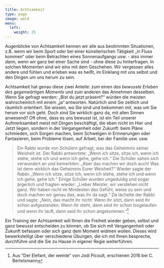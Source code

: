 ```yaml
---
title: Achtsamkeit
type: page
image: wald
menu:
  left:
    weight: 25
---
```

Augenblicke von Achtsamkeit kennen wir alle aus bestimmten Situationen, z.B. wenn wir beim Sport oder bei einer künstlerischen Tätigkeit „in Fluss kommen“ oder beim Betrachten eines Sonnenaufgangs usw. - also immer dann, wenn wir ganz bei einer Sache sind - ohne diese zu hinterfragen. In solchen Momenten sind wir eins mit dem Geschehen. Wir vergessen alles andere und fühlen und erleben was es heißt, im Einklang mit uns selbst und den Dingen um uns herum zu sein.

Achtsamkeit hat genau diese zwei Anteile: zum einen *das bewusste Erleben des gegenwärtigen Moments* und zum anderen das Annehmen desselben. Wenn Sie gefragt werden: „Bist du jetzt präsent?“ würden die meisten wahrscheinlich mit einem „ja“ antworten. Natürlich sind Sie zeitlich und räumlich orientiert. Sie wissen, wo Sie sind und bekommen mit, was um Sie herum vor sich geht. Doch sind Sie wirklich ganz da, mit allen Sinnen anwesend? Oft ohne, dass es uns bewusst ist, ist ein Teil unserer Aufmerksamkeit meist mit Dingen beschäftigt, die eben nicht im Hier und Jetzt liegen, sondern in der Vergangenheit oder Zukunft: beim Pläne schmieden, sich Sorgen machen, beim Schwelgen in Erinnerungen oder Fantasieren, beim Probleme lösen, auf Arbeit, bei der Familie usw. usw.

> Ein Rabbi wurde von Schülern gefragt, was das Geheimnis seiner Weisheit ist. Der Rabbi antwortete: „Wenn ich sitze, sitze ich, wenn ich stehe, stehe ich und wenn ich gehe, gehe ich.“ Die Schüler sahen sich verwundert an und bemerkten: „Aber das machen wir doch auch! Was ist denn wirklich das Geheimnis Eurer Weisheit?“ Wieder sagte der Rabbi: „Wenn ich sitze, sitze ich, wenn ich stehe, stehe ich und wenn ich gehe, gehe ich.“ Einige Schüler wurden ungeduldig und sogar ärgerlich und fragten wieder: „Lieber Meister, wir verstehen nicht ganz. Wir haben nicht im Mindesten das Gefühl, weise zu sein und doch machen wir genau das, was ihr da sagt.“ Da lächelte der Rabbi und sagte: „Nein, das macht ihr nicht: Wenn ihr sitzt, dann seid ihr schon aufgestanden. Wenn ihr steht, dann seid ihr schon losgelaufen und wenn ihr lauft, dann seid ihr schon angekommen.“[^1]

Ein Training der Achtsamkeit will Ihnen die Freiheit wieder geben, selbst und ganz bewusst entscheiden zu können, ob Sie sich mit Vergangenheit oder Zukunft befassen oder sich ganz dem Moment widmen wollen. Dieses wird bewerkstelligt über verschiedene Übungen, die ich mit Ihnen bespreche, durchführe und die Sie zu Hause in eigener Regie weiterführen.

[^1]: Aus "Der Elefant, der weinte" von Jodi Picoult, erschienen 2016 bei C. Bertelsmann
